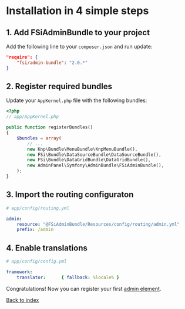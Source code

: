 # Installation in 4 simple steps

## 1. Add FSiAdminBundle to your project

Add the following line to your `composer.json` and run update:

```json
"require": {
    "fsi/admin-bundle": "2.0.*"
}
```

## 2. Register required bundles

Update your `AppKernel.php` file with the following bundles:

```php
<?php
// app/AppKernel.php

public function registerBundles()
{
    $bundles = array(
        // ...
        new Knp\Bundle\MenuBundle\KnpMenuBundle(),
        new FSi\Bundle\DataSourceBundle\DataSourceBundle(),
        new FSi\Bundle\DataGridBundle\DataGridBundle(),
        new AdminPanel\Symfony\AdminBundle\FSiAdminBundle(),
    );
}
```

## 3. Import the routing configuraton

```yaml
# app/config/routing.yml

admin:
    resource: "@FSiAdminBundle/Resources/config/routing/admin.yml"
    prefix: /admin
```

## 4. Enable translations

```yaml
# app/config/config.yml

framework:
    translator:      { fallback: %locale% }
```

Congratulations! Now you can register your first [admin element](admin_element.md).

[Back to index](index.md)
